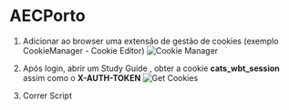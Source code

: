 # AECPorto

1. Adicionar ao browser uma extensão de gestão de cookies (exemplo CookieManager - Cookie Editor)
![Cookie Manager](https://github.com/JoseAbreu28/AECPorto/blob/efab98d873dcf8a80f46ffdb8eadb1cdb9dcc4d9/cookieManager.png)


2. Após login, abrir um Study Guide , obter a cookie **cats_wbt_session** assim como o **X-AUTH-TOKEN**
  ![Get Cookies](https://github.com/JoseAbreu28/AECPorto/blob/efab98d873dcf8a80f46ffdb8eadb1cdb9dcc4d9/2025-02-25_19-27.png)
  
3. Correr Script
   
